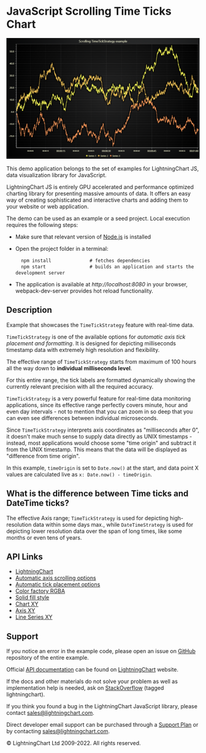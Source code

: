 # JavaScript Scrolling Time Ticks Chart

![JavaScript Scrolling Time Ticks Chart](timeTickStrategyScrolling-darkGold.png)

This demo application belongs to the set of examples for LightningChart JS, data visualization library for JavaScript.

LightningChart JS is entirely GPU accelerated and performance optimized charting library for presenting massive amounts of data. It offers an easy way of creating sophisticated and interactive charts and adding them to your website or web application.

The demo can be used as an example or a seed project. Local execution requires the following steps:

-   Make sure that relevant version of [Node.js](https://nodejs.org/en/download/) is installed
-   Open the project folder in a terminal:

          npm install              # fetches dependencies
          npm start                # builds an application and starts the development server

-   The application is available at _http://localhost:8080_ in your browser, webpack-dev-server provides hot reload functionality.


## Description

Example that showcases the `TimeTickStrategy` feature with real-time data.

`TimeTickStrategy` is one of the available options for _automatic axis tick placement and formatting_. It is designed for depicting milliseconds timestamp data with extremely high resolution and flexibility.

The effective range of `TimeTickStrategy` starts from maximum of 100 hours all the way down to **individual milliseconds level**.

For this entire range, the tick labels are formatted dynamically showing the currently relevant precision with all the required accuracy.

`TimeTickStrategy` is a very powerful feature for real-time data monitoring applications, since its effective range perfectly covers minute, hour and even day intervals - not to mention that you can zoom in so deep that you can even see differences between individual microseconds.

Since `TimeTickStrategy` interprets axis coordinates as "milliseconds after 0", it doesn't make much sense to supply data directly as UNIX timestamps - instead, most applications would choose some "time origin" and subtract it from the UNIX timestamp. This means that the data will be displayed as "difference from time origin".

In this example, `timeOrigin` is set to `Date.now()` at the start, and data point X values are calculated live as `x: Date.now() - timeOrigin`.

## What is the difference between Time ticks and DateTime ticks?

The effective Axis range; `TimeTickStrategy` is used for depicting high-resolution data within some days max., while `DateTimeStrategy` is used for depicting lower resolution data over the span of long times, like some months or even tens of years.


## API Links

* [LightningChart]
* [Automatic axis scrolling options]
* [Automatic tick placement options]
* [Color factory RGBA]
* [Solid fill style]
* [Chart XY]
* [Axis XY]
* [Line Series XY]


## Support

If you notice an error in the example code, please open an issue on [GitHub][0] repository of the entire example.

Official [API documentation][1] can be found on [LightningChart][2] website.

If the docs and other materials do not solve your problem as well as implementation help is needed, ask on [StackOverflow][3] (tagged lightningchart).

If you think you found a bug in the LightningChart JavaScript library, please contact sales@lightningchart.com.

Direct developer email support can be purchased through a [Support Plan][4] or by contacting sales@lightningchart.com.

[0]: https://github.com/Arction/
[1]: https://lightningchart.com/lightningchart-js-api-documentation/
[2]: https://lightningchart.com
[3]: https://stackoverflow.com/questions/tagged/lightningchart
[4]: https://lightningchart.com/support-services/

© LightningChart Ltd 2009-2022. All rights reserved.


[LightningChart]: https://lightningchart.com/js-charts/api-documentation/v8.0.0/functions/lightningChart-1.html
[Automatic axis scrolling options]: https://lightningchart.com/js-charts/api-documentation/v8.0.0/variables/AxisScrollStrategies.html
[Automatic tick placement options]: https://lightningchart.com/js-charts/api-documentation/v8.0.0/variables/AxisTickStrategies.html
[Color factory RGBA]: https://lightningchart.com/js-charts/api-documentation/v8.0.0/functions/ColorRGBA.html
[Solid fill style]: https://lightningchart.com/js-charts/api-documentation/v8.0.0/classes/SolidFill.html
[Chart XY]: https://lightningchart.com/js-charts/api-documentation/v8.0.0/classes/ChartXY.html
[Axis XY]: https://lightningchart.com/js-charts/api-documentation/v8.0.0/classes/Axis.html
[Line Series XY]: https://lightningchart.com/js-charts/api-documentation/v8.0.0/classes/LineSeries.html


